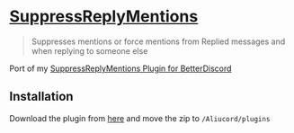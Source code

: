 # [SuppressReplyMentions](https://github.com/HypedDomi/AliucordPlugins/raw/builds/SuppressReplyMentions.zip)
> Suppresses mentions or force mentions from Replied messages and when replying to someone else

Port of my [SuppressReplyMentions Plugin for BetterDiscord](https://github.com/HypedDomi/BetterDiscordStuff/tree/main/Plugins/SuppressReplyMentions)

## Installation
Download the plugin from [here](https://github.com/HypedDomi/AliucordPlugins/raw/builds/SuppressReplyMentions.zip) and move the zip to `/Aliucord/plugins`
